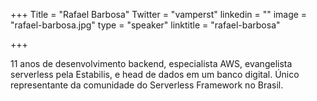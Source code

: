 +++
Title = "Rafael Barbosa"
Twitter = "vamperst"
linkedin = ""
image = "rafael-barbosa.jpg"
type = "speaker"
linktitle = "rafael-barbosa"

+++

11 anos de desenvolvimento backend, especialista AWS, evangelista serverless pela Estabilis, e head de dados em um banco digital. Único representante da comunidade do Serverless Framework no Brasil.